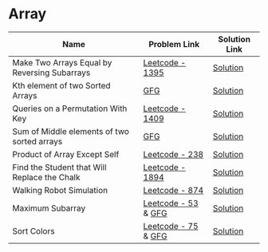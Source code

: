 # Array


| Name       | Problem Link                       | Solution Link                      |
|--------------------|------------------------------------|-----------------------------------|
| Make Two Arrays Equal by Reversing Subarrays          | [Leetcode - 1395](https://leetcode.com/problems/count-number-of-teams/description/)                | [Solution](https://github.com/moinhameed27/Ultimate-DSA/blob/main/Array/Count%20Number%20of%20Teams.cpp)              |
| Kth element of two Sorted Arrays          | [GFG](https://www.geeksforgeeks.org/problems/k-th-element-of-two-sorted-array1317/1)                | [Solution](https://github.com/moinhameed27/Ultimate-DSA/blob/main/Array/K-th%20element%20of%20two%20Sorted%20Arrays.java)              |
| Queries on a Permutation With Key          | [Leetcode - 1409](https://leetcode.com/problems/queries-on-a-permutation-with-key/description/)                | [Solution](https://github.com/moinhameed27/Ultimate-DSA/blob/main/Array/Queries%20on%20a%20Permutation%20With%20Key.java)              |
| Sum of Middle elements of two sorted arrays          | [GFG](https://www.geeksforgeeks.org/problems/sum-of-middle-elements-of-two-sorted-arrays2305/1)                | [Solution](https://github.com/moinhameed27/Ultimate-DSA/blob/main/Array/Sum%20of%20Middle%20elements%20of%20two%20sorted%20arrays.java)              |
| Product of Array Except Self          | [Leetcode - 238](https://leetcode.com/problems/product-of-array-except-self/description/)                | [Solution](https://github.com/moinhameed27/Ultimate-DSA/blob/main/Array/Product%20of%20Array%20Except%20Self.cpp)              |
| Find the Student that Will Replace the Chalk          | [Leetcode - 1894](https://leetcode.com/problems/find-the-student-that-will-replace-the-chalk/description/)                | [Solution](https://github.com/moinhameed27/Ultimate-DSA/blob/main/Array/Find%20the%20Student%20that%20Will%20Replace%20the%20Chalk.cpp)              | 
| Walking Robot Simulation          | [Leetcode - 874](https://leetcode.com/problems/walking-robot-simulation/description/)                | [Solution](https://github.com/moinhameed27/Ultimate-DSA/blob/main/Array/Walking%20Robot%20Simulation.cpp)              | 
| Maximum Subarray          | [Leetcode - 53](https://leetcode.com/problems/maximum-subarray/description/) & [GFG](https://www.geeksforgeeks.org/problems/kadanes-algorithm-1587115620/1)                | [Solution](https://github.com/moinhameed27/Ultimate-DSA/blob/main/Array/Maximum%20Subarray.cpp)              |
| Sort Colors          | [Leetcode - 75](https://leetcode.com/problems/sort-colors/description/) & [GFG](https://www.geeksforgeeks.org/problems/sort-an-array-of-0s-1s-and-2s4231/1)                | [Solution](https://github.com/moinhameed27/Ultimate-DSA/blob/main/Array/Sort%20Colors.cpp)              |
